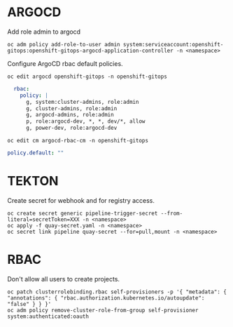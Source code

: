 # ARGOCD

Add role admin to argocd

```
oc adm policy add-role-to-user admin system:serviceaccount:openshift-gitops:openshift-gitops-argocd-application-controller -n <namespace>
```

Configure ArgoCD rbac default policies.

```
oc edit argocd openshift-gitops -n openshift-gitops
```

```yaml
  rbac:
    policy: |
      g, system:cluster-admins, role:admin
      g, cluster-admins, role:admin
      g, argocd-admins, role:admin
      p, role:argocd-dev, *, *, dev/*, allow
      g, power-dev, role:argocd-dev
```

```
oc edit cm argocd-rbac-cm -n openshift-gitops
```

```yaml
policy.default: ""
```

# TEKTON

Create secret for webhook and for registry access.

```
oc create secret generic pipeline-trigger-secret --from-literal=secretToken=XXX -n <namespace>
oc apply -f quay-secret.yaml -n <namespace>
oc secret link pipeline quay-secret --for=pull,mount -n <namespace>
```

# RBAC

Don't allow all users to create projects.

```
oc patch clusterrolebinding.rbac self-provisioners -p '{ "metadata": { "annotations": { "rbac.authorization.kubernetes.io/autoupdate": "false" } } }'
oc adm policy remove-cluster-role-from-group self-provisioner system:authenticated:oauth
```
